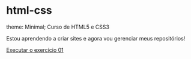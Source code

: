 # html-css
theme: Minimal;
 Curso de HTML5 e CSS3

 Estou aprendendo a criar sites e agora vou gerenciar meus repositórios!

<a href="https://muriloceconello.github.io/html-css/exercicios/ex01-Primeiro%20Exercicio/" target="_blank">Executar o exercício 01</a>